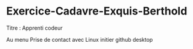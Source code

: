 # Exercice-Cadavre-Exquis-Berthold
 Titre : Apprenti codeur

 Au menu 
 Prise de contact avec Linux
 initier github desktop